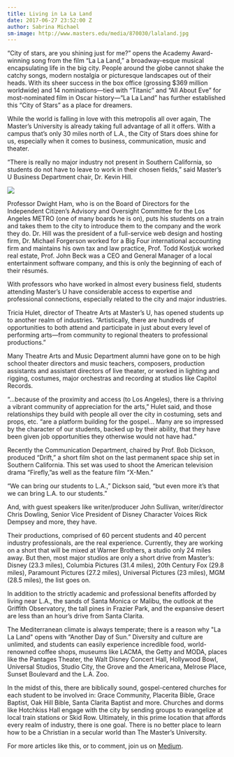 ```yaml
---
title: Living in La La Land
date: 2017-06-27 23:52:00 Z
author: Sabrina Michael
sm-image: http://www.masters.edu/media/870030/lalaland.jpg
---
```


“City of stars, are you shining just for me?” opens the Academy Award-winning song from the film “La La Land,” a broadway-esque musical encapsulating life in the big city. People around the globe cannot shake the catchy songs, modern nostalgia or picturesque landscapes out of their heads. With its sheer success in the box office (grossing $369 million worldwide) and 14 nominations—tied with “Titanic” and “All About Eve” for most-nominated film in Oscar history—“La La Land” has further established this “City of Stars” as a place for dreamers.

While the world is falling in love with this metropolis all over again, The Master’s University is already taking full advantage of all it offers. With a campus that’s only 30 miles north of L.A., the City of Stars does shine for us, especially when it comes to business, communication, music and theater.

“There is really no major industry not present in Southern California, so students do not have to leave to work in their chosen fields,” said Master’s U Business Department chair, Dr. Kevin Hill.

![](http://www.masters.edu/media/870030/lalaland.jpg?width=500&height=320.08670520231215)

Professor Dwight Ham, who is on the Board of Directors for the Independent Citizen’s Advisory and Oversight Committee for the Los Angeles METRO (one of many boards he is on), puts his students on a train and takes them to the city to introduce them to the company and the work they do. Dr. Hill was the president of a full-service web design and hosting firm, Dr. Michael Forgerson worked for a Big Four international accounting firm and maintains his own tax and law practice, Prof. Todd Kostjuk worked real estate, Prof. John Beck was a CEO and General Manager of a local entertainment software company, and this is only the beginning of each of their résumés.

With professors who have worked in almost every business field, students attending Master’s U have considerable access to expertise and professional connections, especially related to the city and major industries.

Tricia Hulet, director of Theatre Arts at Master’s U, has opened students up to another realm of industries. “Artistically, there are hundreds of opportunities to both attend and participate in just about every level of performing arts—from community to regional theaters to professional productions.”

Many Theatre Arts and Music Department alumni have gone on to be high school theater directors and music teachers, composers, production assistants and assistant directors of live theater, or worked in lighting and rigging, costumes, major orchestras and recording at studios like Capitol Records.

“…because of the proximity and access (to Los Angeles), there is a thriving a vibrant community of appreciation for the arts,” Hulet said, and those relationships they build with people all over the city in costuming, sets and props, etc. “are a platform building for the gospel… Many are so impressed by the character of our students, backed up by their ability, that they have been given job opportunities they otherwise would not have had.”

Recently the Communication Department, chaired by Prof. Bob Dickson, produced “Drift,” a short film shot on the last permanent space ship set in Southern California. This set was used to shoot the American television drama “Firefly,”as well as the feature film “X-Men.”

“We can bring our students to L.A.,” Dickson said, “but even more it’s that we can bring L.A. to our students.”

And, with guest speakers like writer/producer John Sullivan, writer/director Chris Dowling, Senior Vice President of Disney Character Voices Rick Dempsey and more, they have.

Their productions, comprised of 60 percent students and 40 percent industry professionals, are the real experience. Currently, they are working on a short that will be mixed at Warner Brothers, a studio only 24 miles away. But then, most major studios are only a short drive from Master’s: Disney (23.3 miles), Columbia Pictures (31.4 miles), 20th Century Fox (29.8 miles), Paramount Pictures (27.2 miles), Universal Pictures (23 miles), MGM (28.5 miles), the list goes on.

In addition to the strictly academic and professional benefits afforded by living near L.A., the sands of Santa Monica or Malibu, the outlook at the Griffith Observatory, the tall pines in Frazier Park, and the expansive desert are less than an hour’s drive from Santa Clarita.

The Mediterranean climate is always temperate; there is a reason why "La La Land" opens with “Another Day of Sun.” Diversity and culture are unlimited, and students can easily experience incredible food, world-renowned coffee shops, museums like LACMA, the Getty and MODA, places like the Pantages Theater, the Walt Disney Concert Hall, Hollywood Bowl, Universal Studios, Studio City, the Grove and the Americana, Melrose Place, Sunset Boulevard and the L.A. Zoo.

In the midst of this, there are biblically sound, gospel-centered churches for each student to be involved in: Grace Community, Placerita Bible, Grace Baptist, Oak Hill Bible, Santa Clarita Baptist and more. Churches and dorms like Hotchkiss Hall engage with the city by sending groups to evangelize at local train stations or Skid Row. Ultimately, in this prime location that affords every realm of industry, there is one goal. There is no better place to learn how to be a Christian in a secular world than The Master’s University.

For more articles like this, or to comment, join us on [Medium](https://medium.com/the-masters-university/living-in-la-la-land-e981e611260).